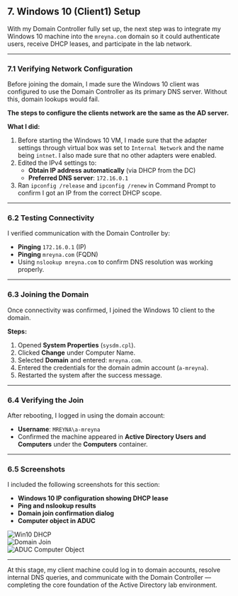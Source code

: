 ## 7. Windows 10 (Client1) Setup

With my Domain Controller fully set up, the next step was to integrate my Windows 10 machine into the `mreyna.com` domain so it could authenticate users, receive DHCP leases, and participate in the lab network.

---

### 7.1 Verifying Network Configuration
Before joining the domain, I made sure the Windows 10 client was configured to use the Domain Controller as its primary DNS server. Without this, domain lookups would fail.

**The steps to configure the clients network are the same as the AD server.** 

**What I did:**
1. Before starting the Windows 10 VM, I made sure that the adapter settings through virtual box was set to `Internal Network` and the name being `intnet`. I also made sure that no other adapters were enabled.  
2. Edited the IPv4 settings to:
   - **Obtain IP address automatically** (via DHCP from the DC)
   - **Preferred DNS server**: `172.16.0.1`
3. Ran `ipconfig /release` and `ipconfig /renew` in Command Prompt to confirm I got an IP from the correct DHCP scope.

---

### 6.2 Testing Connectivity
I verified communication with the Domain Controller by:
- **Pinging** `172.16.0.1` (IP)
- **Pinging** `mreyna.com` (FQDN)
- Using `nslookup mreyna.com` to confirm DNS resolution was working properly.

---

### 6.3 Joining the Domain
Once connectivity was confirmed, I joined the Windows 10 client to the domain.

**Steps:**
1. Opened **System Properties** (`sysdm.cpl`).
2. Clicked **Change** under Computer Name.
3. Selected **Domain** and entered: `mreyna.com`.
4. Entered the credentials for the domain admin account (`a-mreyna`).
5. Restarted the system after the success message.

---

### 6.4 Verifying the Join
After rebooting, I logged in using the domain account:
- **Username**: `MREYNA\a-mreyna`
- Confirmed the machine appeared in **Active Directory Users and Computers** under the **Computers** container.

---

### 6.5 Screenshots
I included the following screenshots for this section:
- **Windows 10 IP configuration showing DHCP lease**
- **Ping and nslookup results**
- **Domain join confirmation dialog**
- **Computer object in ADUC**

![Win10 DHCP](images/win10-dhcp.png)  
![Domain Join](images/domain-join.png)  
![ADUC Computer Object](images/aduc-computer.png)

---

At this stage, my client machine could log in to domain accounts, resolve internal DNS queries, and communicate with the Domain Controller — completing the core foundation of the Active Directory lab environment.
